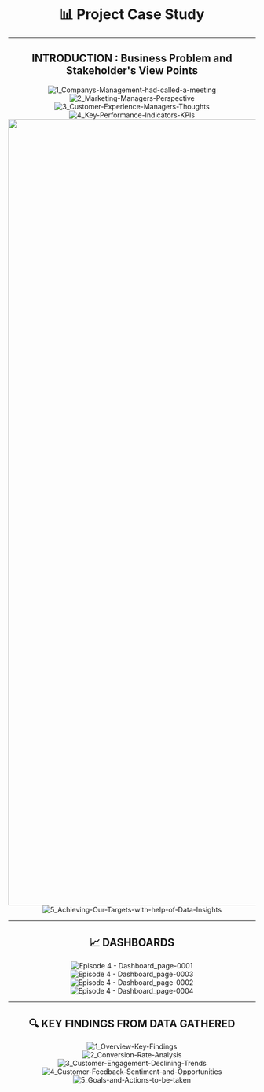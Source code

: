 <div align="center">

# 📊 Project Case Study

---

## **INTRODUCTION : Business Problem and Stakeholder's View Points**

![1_Companys-Management-had-called-a-meeting](https://github.com/user-attachments/assets/f1f975d1-aff4-48f3-93cf-bf1fd04a1217)  
![2_Marketing-Managers-Perspective](https://github.com/user-attachments/assets/7134722d-1a69-4aef-b830-c0eca2d008ee)  
![3_Customer-Experience-Managers-Thoughts](https://github.com/user-attachments/assets/1ea89036-fa89-49e0-b4a3-f93a17e478e2)  
![4_Key-Performance-Indicators-KPIs](https://github.com/user-attachments/assets/a16272f3-1ea7-4e66-83ea-7fd161fc03d5)  
<img width="2400" height="1598" alt="Data-Sources-and-Tables (1)" src="https://github.com/user-attachments/assets/d0d63db7-bba4-46a0-a834-26c9c14dab8f" />  
![5_Achieving-Our-Targets-with-help-of-Data-Insights](https://github.com/user-attachments/assets/063891a6-a2f7-436b-b193-63fccc9c10da)  

---

## **📈 DASHBOARDS**

![Episode 4 - Dashboard_page-0001](https://github.com/user-attachments/assets/eb3119e3-5f7c-4842-8026-a9f63dee395f)  
![Episode 4 - Dashboard_page-0003](https://github.com/user-attachments/assets/3dba1adb-b061-494d-8706-7c5232fba90f)  
![Episode 4 - Dashboard_page-0002](https://github.com/user-attachments/assets/66add79c-f889-4554-a8e6-1a9e046d25f8)  
![Episode 4 - Dashboard_page-0004](https://github.com/user-attachments/assets/1f60da87-91e3-43e4-8490-0b1bee3f13b3)  

---

## **🔍 KEY FINDINGS FROM DATA GATHERED**

![1_Overview-Key-Findings](https://github.com/user-attachments/assets/176d51a9-8c0b-43ee-b048-47190488e9d5)  
![2_Conversion-Rate-Analysis](https://github.com/user-attachments/assets/1a98ffdb-94d7-4684-a1b9-9cc4076a7ac0)  
![3_Customer-Engagement-Declining-Trends](https://github.com/user-attachments/assets/d8711104-be73-413e-a59e-3fd98e17be0e)  
![4_Customer-Feedback-Sentiment-and-Opportunities](https://github.com/user-attachments/assets/5b4f73c8-326b-428a-849a-ba4c72133fb5)  
![5_Goals-and-Actions-to-be-taken](https://github.com/user-attachments/assets/4b8561ac-7f0b-471c-bdd0-089a3c75946f)  

</div>










